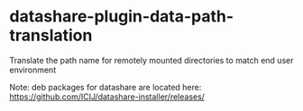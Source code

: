 # datashare-plugin-data-path-translation
Translate the path name for remotely mounted directories to match end user environment

Note: deb packages for datashare are located here: https://github.com/ICIJ/datashare-installer/releases/
